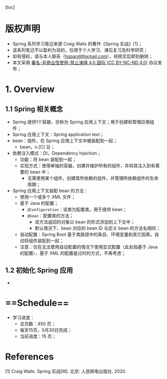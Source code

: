 [toc]

# 版权声明

- Spring 系列学习笔记来源 Craig Walls 的著作《Spring 实战》[1]；
- 该系列笔记不以盈利为目的，仅用于个人学习、课后复习及科学研究；
- 如有侵权，请与本人联系（hqpan@foxmail.com），经核实后即刻删除；
- 本文采用 [署名-非商业性使用-禁止演绎 4.0 国际 (CC BY-NC-ND 4.0)](https://creativecommons.org/licenses/by-nc-nd/4.0/deed.zh) 协议发布；

# 1. Overview

## 1.1 Spring 相关概念

- Spring 提供1个容器，亦称为 Spring 应用上下文；用于创建和管理应用组件；
- Spring 应用上下文：Spring application text；
- bean：组件，在 Spring 应用上下文中被装配到一起；
  - bean，n.[C] 豆；
- 依赖注入模式：DI，Dependency Injection；
  -  功能：将 bean 装配到一起；
  - 实现方式：使用单独的容器，创建并维护所有的组件，并将其注入到有需要的 bean 中；
    - 无需使用某个组件，创建其所依赖的组件，并管理所依赖组件的生命周期；
- Spring 应用上下文装配 bean 的方法：
  - 使用一个或多个 XML 文件；
  - 基于 Java 的配置；
    - `@Configuration`：该类为配置类，用于提供 bean；
    - `@bean`：配置类的方法；
      - 该方法返回的对象以 bean 的形式添加到上下文中；
      - 默认情况下，bean 对应的 bean ID 与定义 bean 的方法名相同；
  - 自动配置：Spring Boot 基于类路径中的条目、环境变量和其它因素，自动将组件装配到一起；
  - 注意：仅在无法使用自动配置的情况下使用显式配置（此处指基于 Java 的配置），基于 XML 的配置是过时的方式，不再考虑；

## 1.2 初始化 Spring 应用

- 

# ==Schedule==

- 学习进度：
  - 总页数：450 页；
  - 每天15页，5月30日完成；
  - 当前进度：15 页；



# References

[1] Craig Walls. Spring 实战[M]. 北京: 人民邮电出版社, 2020.